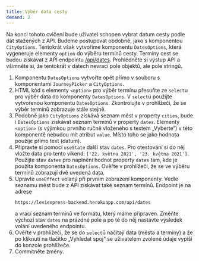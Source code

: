 ```yaml
---
title: Výběr data cesty
demand: 2
---
```


Na konci tohoto cvičení bude uživatel schopen vybrat datum cesty podle dat stažených z API. Budeme postupovat obdobně, jako s komponentou `CityOptions`. Tentokrát však vytvoříme komponentu `DatesOptions`, která vygeneruje elementy `option` do výběru termínů cesty. Termíny cest se budou získávat z API
endpointu [/api/dates](https://leviexpress-backend.herokuapp.com/api/dates). Prohlédněte si výstup API a všimněte si, že tentokrát v datech nevrací pole objektů, ale pole stringů.

1. Komponentu `DatesOptions` vytvořte opět přímo v souboru s komponentami `JourneyPicker` a `CityOptions`.
1. HTML kód s elementy `<option>` pro výběr termínu přesuňte ze `select`u pro výběr data do komponenty `DatesOptions`. V `select`u použijte vytvořenou komponentu `DatesOptions`. Zkontrolujte v prohlížeči, že se výběr termínů zobrazuje stále stejně.
1. Podobně jako `CityOptions` získává seznam měst v property `cities`, bude i `DatesOptions` získávat seznam termínů v property `dates`. Elementy `<option>` (s výjimkou prvního ručně vloženého s textem „Vyberte“) v této komponentě nebudou mít atribut `value`. Místo toho se jako hodnota použije přímo text (datum).
1. Připravte si pomocí `useState` další stav `dates`. Pro otestování si do něj vložte data pro tento víkend: `['22. května 2021', '23. května 2021']`. Použijte stav `dates` pro naplnění hodnot property `dates` tam, kde je použita komponenta `DatesOptions`. Ověřte v prohlížeči, že se ve výběru termínů zobrazují dvě uvedená data.
1. Upravte `useEffect` volaný při prvním zobrazení komponenty. Vedle seznamu měst bude z API získávat také seznam termínů. Endpoint je na adrese
   ```
   https://leviexpress-backend.herokuapp.com/api/dates
   ```
   a vrací seznam termínů ve formátu, který máme připraven. Změňte výchozí stav `dates` na prázdné pole a po té do něj nastavte výsledek volání uvedeného
   endpointu.
1. Ověřte v prohlížeči, že se do `select`ů načítají data (města a termíny) a že po kliknutí na tlačítko „Vyhledat spoj“ se uživatelem zvolené údaje vypíší do konzole prohlížeče.
1. Commitněte změny.
